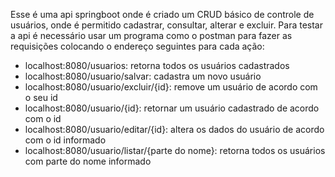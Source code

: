 Esse é uma api springboot onde é criado um CRUD básico de controle de usuários, onde é permitido cadastrar, consultar, alterar e excluir. Para testar a api é necessário usar um programa como o postman para fazer as requisições colocando o endereço seguintes para cada ação:
- localhost:8080/usuarios: retorna todos os usuários cadastrados
- localhost:8080/usuario/salvar: cadastra um novo usuário
- localhost:8080/usuario/excluir/{id}: remove um usuário de acordo com o seu id
- localhost:8080/usuario/{id}: retornar um usuário cadastrado de acordo com o id
- localhost:8080/usuario/editar/{id}: altera os dados do usuário de acordo com o id informado
- localhost:8080/usuario/listar/{parte do nome}: retorna todos os usuários com parte do nome informado
